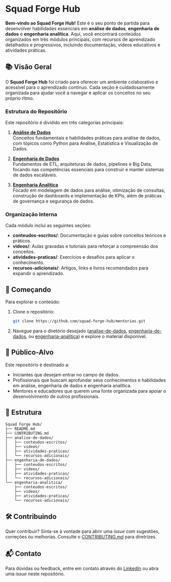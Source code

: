# Squad Forge Hub

**Bem-vindo ao Squad Forge Hub!** Este é o seu ponto de partida para desenvolver habilidades essenciais em **análise de dados**, **engenharia de dados** e **engenharia analítica**. Aqui, você encontrará conteúdos organizados em três módulos principais, com recursos de aprendizado detalhados e progressivos, incluindo documentação, vídeos educativos e atividades práticas.

## 📚 Visão Geral

O **Squad Forge Hub** foi criado para oferecer um ambiente colaborativo e acessível para o aprendizado contínuo. Cada seção é cuidadosamente organizada para ajudar você a navegar e aplicar os conceitos no seu próprio ritmo.

### Estrutura do Repositório

Este repositório é dividido em três categorias principais:

1. **[Análise de Dados](analise-de-dados/)**  
   Conceitos fundamentais e habilidades práticas para análise de dados, com tópicos como Python para Análise, Estatística e Visualização de Dados.

2. **[Engenharia de Dados](engenharia-de-dados/)**  
   Fundamentos de ETL, arquiteturas de dados, pipelines e Big Data, focando nas competências essenciais para construir e manter sistemas de dados escaláveis.

3. **[Engenharia Analítica](engenharia-analitica/)**  
   Focado em modelagem de dados para análise, otimização de consultas, construção de dashboards e implementação de KPIs, além de práticas de governança e segurança de dados.

### Organização Interna

Cada módulo inclui as seguintes seções:

- **conteudos-escritos/**: Documentação e guias sobre conceitos teóricos e práticos.
- **videos/**: Aulas gravadas e tutoriais para reforçar a compreensão dos conceitos.
- **atividades-praticas/**: Exercícios e desafios para aplicar o conhecimento.
- **recursos-adicionais/**: Artigos, links e livros recomendados para expandir o aprendizado.

## 🚀 Começando

Para explorar o conteúdo:

1. Clone o repositório:
   ```bash
   git clone https://github.com/squad-forge-hub/mentorias.git
   ```
2. Navegue para o diretório desejado ([analise-de-dados](analise-de-dados/), [engenharia-de-dados](engenharia-de-dados/), ou [engenharia-analitica](engenharia-analitica/)) e explore o material disponível.

## 🎯 Público-Alvo

Este repositório é destinado a:

- Iniciantes que desejam entrar no campo de dados.
- Profissionais que buscam aprofundar seus conhecimentos e habilidades em análise, engenharia de dados e engenharia analítica.
- Mentores e educadores que querem uma fonte organizada para apoiar o desenvolvimento de outros profissionais.

## 📂 Estrutura

```plaintext
Squad Forge Hub/
├── README.md
├── CONTRIBUTING.md
├── analise-de-dados/
│   ├── conteudos-escritos/
│   ├── videos/
│   ├── atividades-praticas/
│   └── recursos-adicionais/
├── engenharia-de-dados/
│   ├── conteudos-escritos/
│   ├── videos/
│   ├── atividades-praticas/
│   └── recursos-adicionais/
└── engenharia-analitica/
    ├── conteudos-escritos/
    ├── videos/
    ├── atividades-praticas/
    └── recursos-adicionais/
```

## 🛠️ Contribuindo

Quer contribuir? Sinta-se à vontade para abrir uma *issue* com sugestões, correções ou melhorias. Consulte o [CONTRIBUTING.md](CONTRIBUTING.md) para diretrizes.

## 📬 Contato

Para dúvidas ou feedback, entre em contato através do [LinkedIn](https://www.linkedin.com/in/tiagonavarro) ou abra uma *issue* neste repositório. 
